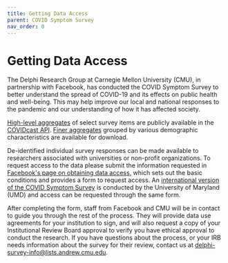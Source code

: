 ```yaml
---
title: Getting Data Access
parent: COVID Symptom Survey
nav_order: 0
---
```


# Getting Data Access

The Delphi Research Group at Carnegie Mellon University (CMU), in partnership
with Facebook, has conducted the COVID Symptom Survey to better understand the
spread of COVID-19 and its effects on public health and well-being. This may
help improve our local and national responses to the pandemic and our
understanding of how it has affected society.

[High-level aggregates](../api/covidcast.md) of select survey items are
publicly available in the [COVIDcast API](../api/covidcast-signals/fb-survey.md).
[Finer aggregates](./contingency-tables.md) grouped by various demographic
characteristics are available for download.

De-identified individual survey responses can be made available to researchers associated with
universities or non-profit organizations. To request access to the data please
submit the information requested in [Facebook's page on obtaining data
access](https://dataforgood.fb.com/docs/covid-19-symptom-survey-request-for-data-access/),
which sets out the basic conditions and provides a form to request access. An
[international version of the COVID Symptom Survey](https://covidmap.umd.edu/)
is conducted by the University of Maryland (UMD) and access can be requested
through the same form.

After completing the form, staff from Facebook and CMU will be in contact to
guide you through the rest of the process. They will provide data use agreements
for your institution to sign, and will also request a copy of your Institutional
Review Board approval to verify you have ethical approval to conduct the
research. If you have questions about the process, or your IRB needs information
about the survey for their review, contact us at
<delphi-survey-info@lists.andrew.cmu.edu>.
